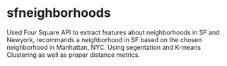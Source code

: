 # sfneighborhoods
Used Four Square API to extract features about neighborhoods in SF and Newyork, recommands a
neighborhood in SF based on the chosen neighborhood in Manhattan, NYC. Using segentation and K-means Clustering as well
as proper distance metrics.
